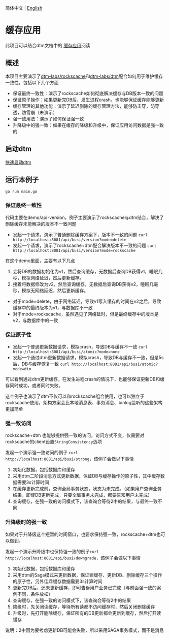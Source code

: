 简体中文 | [English](./README.md)

# 缓存应用
此项目可以结合dtm文档中的 [缓存应用](https://dtm.pub/app/cache.html)阅读

## 概述
本项目主要演示了[dtm-labs/rockscache](https://github.com/dtm-labs/rockscache)和[dtm-labs/dtm](https://github.com/dtm-labs/dtm)配合如何用于维护缓存一致性，包括以下几个方面
- 保证最终一致性：演示了rockscache如何彻底解决缓存与DB版本一致的问题
- 保证原子操作：如果更新完DB后，发生进程crash，也能够保证缓存能够更新
- 缓存管理的其他功能：演示了延迟删除的缓存管理方法，能够防击穿，防穿透，防雪崩（未演示）
- 强一致用法：演示了如何保证强一致
- 升降级中的强一致：如果在缓存的降级和升级中，保证应用访问数据是强一致的

## 启动dtm
[快速启动dtm](https://dtm.pub/guide/install.html)

## 运行本例子
`go run main.go`

### 保证最终一致性
代码主要在demo/api-version，例子主要演示了rockscache与dtm结合，解决了删除缓存未能解决的版本不一致问题
- 发起一个请求，演示了普通删除缓存方案下，版本不一致的问题 `curl http://localhost:8081/api/busi/version?mode=delete`
- 发起一个请求，演示了rockscache+dtm配合解决版本不一致的问题 `curl http://localhost:8081/api/busi/version?mode=rockscache`

在这个demo里面，主要有以下几点
1. 会将DB的数据初始化为v1，然后查询缓存，无数据后查询DB获得v1，睡眠几秒，模拟网络延迟，然后更新缓存。
2. 接着将数据修改为v2，然后查询缓存，无数据后查询DB获得v2，睡眠几毫秒，模拟无网络延迟，然后更新缓存。

- 对于mode=delete，由于网络延迟，导致v1写入缓存的时间在v2之后，导致缓存中的最终版本为v1，与数据库不一致
- 对于mode=rockscache，虽然遇见了网络延时，但是最终缓存中的版本是v2，与数据库中的一致
### 保证原子性
- 发起一个普通更新数据请求，模拟crash，导致DB与缓存不一致 `curl http://localhost:8081/api/busi/atomic?mode=none`
- 发起一个通过dtm更新数据请求，模拟crash，导致DB与缓存不一致，但是5s后，DB与缓存恢复一致 `curl http://localhost:8081/api/busi/atomic?mode=dtm`

可以看到通过dtm更新缓存，在发生进程crash的情况下，也能够保证更新DB和缓存同时成功，或者同时失败。

这个例子也演示了dtm不仅可以和rockscache组合使用，也可以独立于rockscache使用，架构方案会比本地消息表、事务消息、binlog监听的这些架构更加简单

### 强一致访问
rockscache+dtm 也能够提供强一致的访问，访问方式不变，仅需要对rockscache的client设置`StringConsistency`选项

发起一个演示强一致访问的例子 `curl http://localhost:8081/api/busi/strong`，该例子会做以下事情
1. 初始化数据，包括数据库和缓存
2. 采用dtm二阶段消息方式更新数据，保证DB与缓存操作的原子性，其中缓存数据需要3s计算时间
3. 在缓存更新完成前，查询全局事务状态，状态为未完成。（如果用户查询业务结果，即使DB更新完成，只要全局事务未完成，都要告知用户未完成）
4. 查询缓存，在强一致的访问模式下，该查询会等待2中的结果，与最终一致不同


### 升降级时的强一致
如果对于升降级这个短暂的时间窗口，也要求保持强一致，rockscache+dtm也可以做到。

发起一个演示升降级中也保持强一致的例子`curl http://localhost:8081/api/busi/downgrade`，该例子会做以下事情
1. 初始化数据，包括数据库和缓存
2. 采用dtm的Saga模式来更新数据，保证锁缓存、更新DB、删除缓存三个操作的原子性，另外佳鼎缓存数据需要3s计算时间
3. 更新完DB后，还未更新缓存，即可告诉用户业务已完成（与前面强一致的案例不同，条件放松）
4. 查询缓存，在强一致的访问模式下，该查询会等待2中的结果
5. 降级时，先关闭读缓存，等待所有读都不访问缓存时，然后关闭删除缓存
6. 升级时，先打开删除缓存，保证所有的DB更新都会更新到缓存，然后打开读缓存

说明：2中因为要考虑更新DB可能会失败，所以采用SAGA事务模式，而不是消息
